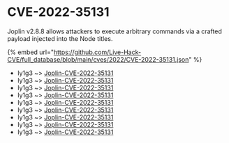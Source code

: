 # CVE-2022-35131

Joplin v2.8.8 allows attackers to execute arbitrary commands via a crafted payload injected into the Node titles.

{% embed url="https://github.com/Live-Hack-CVE/full_database/blob/main/cves/2022/CVE-2022-35131.json" %}


* ly1g3 ~> [Joplin-CVE-2022-35131](https://www.alice-snow.ru/2022/database/cve-2022-35131/joplin-cve-2022-35131-ly1g3)
* ly1g3 ~> [Joplin-CVE-2022-35131](https://www.alice-snow.ru/2022/database/cve-2022-35131/joplin-cve-2022-35131-ly1g3)
* ly1g3 ~> [Joplin-CVE-2022-35131](https://www.alice-snow.ru/2022/database/cve-2022-35131/joplin-cve-2022-35131-ly1g3)
* ly1g3 ~> [Joplin-CVE-2022-35131](https://www.alice-snow.ru/2022/database/cve-2022-35131/joplin-cve-2022-35131-ly1g3)
* ly1g3 ~> [Joplin-CVE-2022-35131](https://www.alice-snow.ru/2022/database/cve-2022-35131/joplin-cve-2022-35131-ly1g3)
* ly1g3 ~> [Joplin-CVE-2022-35131](https://www.alice-snow.ru/2022/database/cve-2022-35131/joplin-cve-2022-35131-ly1g3)
* ly1g3 ~> [Joplin-CVE-2022-35131](https://www.alice-snow.ru/2022/database/cve-2022-35131/joplin-cve-2022-35131-ly1g3)
* ly1g3 ~> [Joplin-CVE-2022-35131](https://www.alice-snow.ru/2022/database/cve-2022-35131/joplin-cve-2022-35131-ly1g3)
* ly1g3 ~> [Joplin-CVE-2022-35131](https://www.alice-snow.ru/2022/database/cve-2022-35131/joplin-cve-2022-35131-ly1g3)